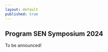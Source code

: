```yaml
---
layout: default
published: true
---
```


## Program SEN Symposium 2024

To be announced!

<!--
{: .table .table-striped}
|        | <b>Friday, June 2nd</b>
|  9:00 - 9:20 | Walk in
|  Session chair: Gemma Catolino |        
|  9:20 - 9:30 | Welcome
|  9:30 - 10:15 | Keynote: [Maurício Aniche](https://www.mauricioaniche.com/): "From industry to academia and back again: what did I learn?"
|  10:15 - 10:45 | Invited Speakers: [Fernanda Madeiral](https://fermadeiral.github.io/): "Understanding code understandability factors: what do we know?"
|  10:45 - 11:15 | Coffee Break
|  Session chair: Fernando Castor |        
|  11:15 - 11:45 | Invited Speakers: [Kate Labunets](https://www.uu.nl/staff/KLabunets): "Securing Digital Systems: The Role of Human Factors and Usable Security"
|  11:45 - 12:25 | Lightning Talk Session 1: {::nomarkdown}<ul><li>Arumoy Shome: "Bridging the Gap between Visual and analytical ML Testing"</li><li>Negar Alizadeh and Fernando Castor: "Energy Efficiency in Deep Learning Models"</li><li>Ali Al-Kaswan, Maliheh Izadi and Arie van Deursen: "Copilot: An Open Source Laundromat?"</li><li>Jonathan Katzy, Maliheh Izadi and Arie van Deursen: "Large Language Models, what are they good for?"</li></ul>{:/}
|  12:25 - 13:30 | Lunch
|  Session chair: Sebastian Junges |        
|  13:30 - 14:15 | Keynote: [Anne Kathrin Schmuck](https://wp.mpi-sws.org/akschmuck/): "The Power of Feedback -- in a Cyber-Physical World"
|  14:15 - 15:00 | Lightning Talks session 2: {::nomarkdown}<ul><li>Matthias Volk: "SAFEST: the static and dynamic fault tree analysis tool"</li><li>Stefano Nicoletti, Milan Lopuhaä-Zwakenberg, Ernst Moritz Hahn and Marielle Stoelinga: "CONTACT: Logics for Fault and Attack Trees Analysis"</li><li>Loes Kruger and Frits Vaandrager: "On Active Automata Learning: Applications and Complexity Results"</li><li>João Paulo Biazotto, Daniel Feitosa, Elisa Yumi Nakagawa and Paris Avgeriou: "A Conceptual Model for Technical Debt Management Automation"</li><li>Hossain Muhammad Muctadir, David A Manrique Negrin, Raghavendran Gunasekaran, Loek Cleophas, Mark van den Brand and Boudewijn Haverkort: "Current Trends In Digital Twin Development, Maintenance, And Operation: An Interview Study"</li></ul>{:/}
|  15:00 - 15:30 | Coffee Break
|  Session chair: Sebastian Junges |        
|  15:30 - 16:00 | Invited Speakers: [Bin Lin](https://binlin.info/index.html): "Refactoring Detection and Impact Analysis: Promises, Pitfalls, and Opportunities"
|  Session chair: Fernando Castor |        
|  16:00 - 16:30 | Lightning Talk Session 3: {::nomarkdown}<ul><li>Erik Poll, Olga Gadyatskaya, Herbert Bos and Fabio Massacci: "Cyber security is about software engineering!"</li><li>Arina Kudriavtseva and Olga Gadyatskaya: "Secure Software Development Methodologies: A Lightning Talk on Multivocal Literature Review"</li><li>Niels Doorn, Tanja E. J. Vos and Beatriz Marín: "Towards a paradigm shift in software testing education"</li></ul>{:/}
|  Session chair: Gemma Catolino |        
|  16:30 - 16:50 | Education Working Group By: Bastiaan Heeren
|  16:50 - 17:00 | Awards By: Anton Wijs
|  17:00 - 18:30 | Drinks & snacks




-->

